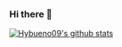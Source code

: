 ### Hi there 👋

<!--
**Hybueno09/Hybueno09** is a ✨ _special_ ✨ repository because its `README.md` (this file) appears on your GitHub profile.

Here are some ideas to get you started:

- 🔭 I’m currently working on ...
- 🌱 I’m currently learning ...
- 👯 I’m looking to collaborate on ...
- 🤔 I’m looking for help with ...
- 💬 Ask me about ...
- 📫 How to reach me: ...
- 😄 Pronouns: ...
- ⚡ Fun fact: ...
-->

[![Hybueno09's github stats](https://github-readme-stats.vercel.app/api?username=Hybueno09)](https://github.com/Hybueno09/Hybueno09)
